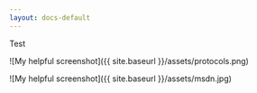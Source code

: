 ```yaml
---
layout: docs-default
---
```


Test

![My helpful screenshot]({{ site.baseurl }}/assets/protocols.png)

![My helpful screenshot]({{ site.baseurl }}/assets/msdn.jpg)
